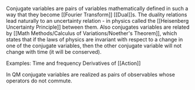 Conjugate variables are pairs of variables mathematically defined in such a way that they become [[Fourier Transform]] [[Dual]]s. The duality relations lead naturally to an uncertainty relation - in physics called the [[Heisenberg Uncertainty Principle]] between them. Also conjugates variables are related by [[Math Methods/Calculus of Variations/Noether's Theorem]], which states that if the laws of physics are invariant with respect to a change in one of the conjugate variables, then the other conjugate variable will not change with time (it will be conserved).

Examples: 
Time and frequency 
Derivatives of [[Action]]

In QM conjugate variables are realized as pairs of observables whose operators do not commute.